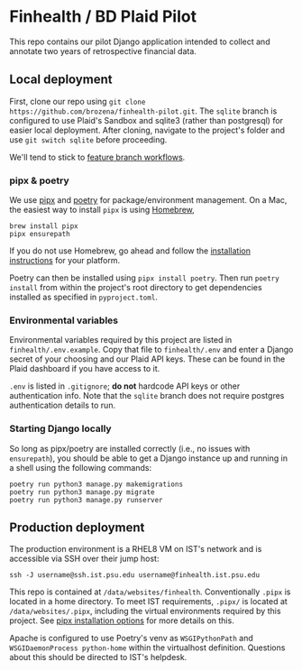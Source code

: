 # Finhealth / BD Plaid Pilot

This repo contains our pilot Django application intended to collect and annotate two years of retrospective financial data.

## Local deployment

First, clone our repo using `git clone https://github.com/brozena/finhealth-pilot.git`. The `sqlite` branch is configured to use Plaid's Sandbox and  sqlite3 (rather than postgresql) for easier local deployment. After cloning, navigate to the project's folder and use `git switch sqlite` before proceeding.

We'll tend to stick to [feature branch workflows](https://www.atlassian.com/git/tutorials/comparing-workflows/feature-branch-workflow).

### pipx & poetry

We use [pipx](https://pipx.pypa.io/stable/) and [poetry](https://python-poetry.org/) for package/environment management. On a Mac, the easiest way to install `pipx` is using [Homebrew](https://brew.sh),

```
brew install pipx
pipx ensurepath
```

If you do not use Homebrew, go ahead and follow the [installation instructions](https://pipx.pypa.io/stable/) for your platform.

Poetry can then be installed using `pipx install poetry`. Then run `poetry install` from within the project's root directory to get dependencies installed as specified in `pyproject.toml`.

### Environmental variables

Environmental variables required by this project are listed in `finhealth/.env.example`. Copy that file to `finhealth/.env` and enter a Django secret of your choosing and our Plaid API keys. These can be found in the Plaid dashboard if you have access to it. 

`.env` is listed in `.gitignore`; **do not** hardcode API keys or other authentication info. Note that the `sqlite` branch does not require postgres authentication details to run. 

### Starting Django locally

So long as pipx/poetry are installed correctly (i.e., no issues with `ensurepath`), you should be able to get a Django instance up and running in a shell using the following commands:

```
poetry run python3 manage.py makemigrations
poetry run python3 manage.py migrate
poetry run python3 manage.py runserver
``` 

## Production deployment

The production environment is a RHEL8 VM on IST's network and is accessible via SSH over their jump host:

```
ssh -J username@ssh.ist.psu.edu username@finhealth.ist.psu.edu
```

This repo is contained at `/data/websites/finhealth`. Conventionally `.pipx` is located in a home directory. To meet IST requirements, `.pipx/` is located at `/data/websites/.pipx`, including the virtual environments required by this project. See [pipx installation options](https://pipx.pypa.io/stable/installation/#installation-options) for more details on this.

Apache is configured to use Poetry's venv as `WSGIPythonPath` and `WSGIDaemonProcess python-home` within the virtualhost definition. Questions about this should be directed to IST's helpdesk.

